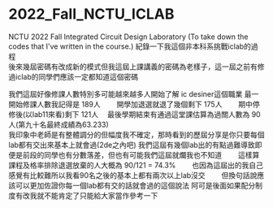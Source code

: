# 2022_Fall_NCTU_ICLAB
NCTU 2022 Fall Integrated Circuit Design Laboratory
(To take down the codes that I've written in the course.)
紀錄一下我這個非本科系挑戰iclab的過程  
後來幾屆密碼有改成新的模式但我這屆上課講義的密碼為老樣子，這一屆之前有修過iclab的同學們應該一定都知道這個密碼  

我們這屆好像修課人數特別多可能越來越多人開始了解 ic desiner這個職業
最一開始修課人數我記得是 189人　　
開學加退選就退了幾個剩下 175人　　
期中停修後(以lab11來看)剩下 121人　
最後學期結束有通過這堂課估算為過關人數為 90人(第九十名最終成績為63.233)  
我印象中老師是有整體調分的但幅度我不確定，那時看到的歷屆分享是你只要每個lab都有交出來基本上就會過(2de之內吧)
我們這屆有幾個lab出的有點過難導致即便是前段的同學也有分數落差，但也有可能我們這屆就爛我也不知道　　
這樣算課程及格率排除退選放棄的人大概為 90/121 = 74.3%　　
也因為這屆出的我自己感覺有比較難所以我看90名之後的基本上都有兩次以上lab沒交　　
但換句話說應該可以更加佐證你每一個lab都有交的話就會過的這個說法
阿可是後面如果配分制度有改我就不能肯定了只能給大家當作參考一下
